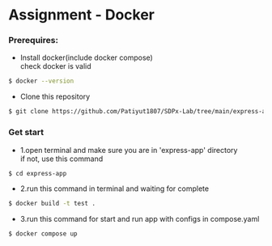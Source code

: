 # Assignment - Docker

### Prerequires:

- Install docker(include docker compose)\
  check docker is valid

```bash
$ docker --version
```

- Clone this repository

```bash
$ git clone https://github.com/Patiyut1807/SDPx-Lab/tree/main/express-app
```

### Get start

- 1.open terminal and make sure you are in 'express-app' directory \
  if not, use this command

```bash
$ cd express-app
```

- 2.run this command in terminal and waiting for complete

```bash
$ docker build -t test .
```

- 3.run this command for start and run app with configs in compose.yaml

```bash
$ docker compose up
```
